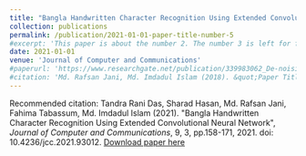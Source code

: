 ```yaml
---
title: "Bangla Handwritten Character Recognition Using Extended Convolutional Neural Network"
collection: publications
permalink: /publication/2021-01-01-paper-title-number-5
#excerpt: 'This paper is about the number 2. The number 3 is left for future work.'
date: 2021-01-01
venue: 'Journal of Computer and Communications'
#paperurl: 'https://www.researchgate.net/publication/339983062_De-noising_and_Feature_Extraction_of_ECG_and_EEG_Signal_Using_Adaptive_Algorithm_and_Wavelet_Transform'
#citation: 'Md. Rafsan Jani, Md. Imdadul Islam (2018). &quot;Paper Title Number 2.&quot; <i>{venue} 1</i>. 1(2).'
---
```

Recommended citation: Tandra Rani Das, Sharad Hasan, Md. Rafsan Jani, Fahima Tabassum, Md. Imdadul Islam (2021). "Bangla Handwritten Character Recognition Using Extended Convolutional Neural Network", <i>Journal of Computer and Communications</i>, 9, 3, pp.158-171, 2021. doi: 10.4236/jcc.2021.93012.
[Download paper here](https://doi.org/10.4236/jcc.2021.93012)